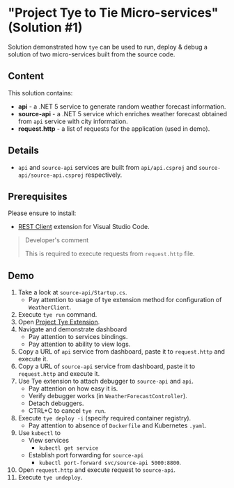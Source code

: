 # "Project Tye to Tie Micro-services" (Solution #1)

Solution demonstrated how `tye` can be used to run, deploy & debug a solution of two micro-services built from the source code.

## Content

This solution contains:

* **api** - a .NET 5 service to generate random weather forecast information.
* **source-api** - a .NET 5 service which enriches weather forecast obtained from `api` service with city information.
* **request.http** - a list of requests for the application (used in demo). 

## Details

* `api` and `source-api` services are built from `api/api.csproj` and `source-api/source-api.csproj` respectively.

## Prerequisites

Please ensure to install:

* [REST Client](https://github.com/Huachao/vscode-restclient) extension for Visual Studio Code.

> Developer's comment 
>
> This is required to execute requests from `request.http` file.

## Demo

1. Take a look at `source-api/Startup.cs`. 
    * Pay attention to usage of tye extension method for configuration of `WeatherClient`.
2. Execute `tye run` command. 
3. Open [Project Tye Extension](https://github.com/Microsoft/vscode-tye/). 
4. Navigate and demonstrate dashboard
    * Pay attention to services bindings.
    * Pay attention to ability to view logs.
6. Copy a URL of `api` service from dashboard, paste it to `request.http` and execute it.
7. Copy a URL of `source-api` service from dashboard, paste it to `request.http` and execute it. 
8. Use Tye extension to attach debugger to `source-api` and `api`. 
    * Pay attention on how easy it is. 
    * Verify debugger works (in `WeatherForecastController`).
    * Detach debuggers. 
    * CTRL+C to cancel `tye run`.
11. Execute `tye deploy -i` (specify required container registry).
    * Pay attention to absence of `Dockerfile` and Kubernetes `.yaml`.
13. Use `kubectl` to
    * View services
        * `kubectl get service`
    * Establish port forwarding for `source-api`
        * `kubectl port-forward svc/source-api 5000:8800`.
15. Open `request.http` and execute request to `source-api`.
16. Execute `tye undeploy`.

